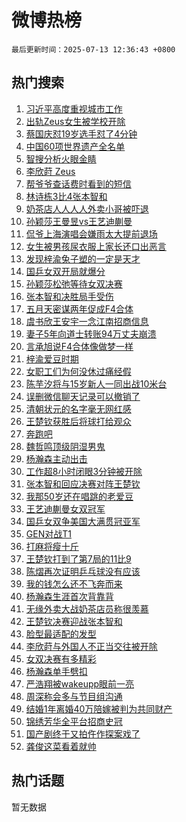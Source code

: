 # 微博热榜

`最后更新时间：2025-07-13 12:36:43 +0800`

## 热门搜索

1. [习近平高度重视城市工作](https://m.weibo.cn/search?containerid=100103type%3D1%26t%3D10%26q%3D%23%E4%B9%A0%E8%BF%91%E5%B9%B3%E9%AB%98%E5%BA%A6%E9%87%8D%E8%A7%86%E5%9F%8E%E5%B8%82%E5%B7%A5%E4%BD%9C%23&stream_entry_id=51&isnewpage=1&extparam=seat%3D1%26pos%3D0%26q%3D%2523%25E4%25B9%25A0%25E8%25BF%2591%25E5%25B9%25B3%25E9%25AB%2598%25E5%25BA%25A6%25E9%2587%258D%25E8%25A7%2586%25E5%259F%258E%25E5%25B8%2582%25E5%25B7%25A5%25E4%25BD%259C%2523%26dgr%3D0%26filter_type%3Drealtimehot%26stream_entry_id%3D51%26c_type%3D51%26cate%3D10103%26display_time%3D1752381402%26pre_seqid%3D17523814019619054216)
1. [出轨Zeus女生被学校开除](https://m.weibo.cn/search?containerid=100103type%3D1%26t%3D10%26q%3D%E5%87%BA%E8%BD%A8Zeus%E5%A5%B3%E7%94%9F%E8%A2%AB%E5%AD%A6%E6%A0%A1%E5%BC%80%E9%99%A4&stream_entry_id=31&isnewpage=1&extparam=seat%3D1%26pos%3D0%26q%3D%25E5%2587%25BA%25E8%25BD%25A8Zeus%25E5%25A5%25B3%25E7%2594%259F%25E8%25A2%25AB%25E5%25AD%25A6%25E6%25A0%25A1%25E5%25BC%2580%25E9%2599%25A4%26dgr%3D0%26filter_type%3Drealtimehot%26realpos%3D1%26c_type%3D31%26flag%3D2%26stream_entry_id%3D31%26lcate%3D5001%26cate%3D5001%26band_rank%3D1%26display_time%3D1752381402%26pre_seqid%3D17523814019619054216)
1. [蔡国庆怼19岁选手怼了4分钟](https://m.weibo.cn/search?containerid=100103type%3D1%26t%3D10%26q%3D%E8%94%A1%E5%9B%BD%E5%BA%86%E6%80%BC19%E5%B2%81%E9%80%89%E6%89%8B%E6%80%BC%E4%BA%864%E5%88%86%E9%92%9F&stream_entry_id=31&isnewpage=1&extparam=seat%3D1%26pos%3D1%26q%3D%25E8%2594%25A1%25E5%259B%25BD%25E5%25BA%2586%25E6%2580%25BC19%25E5%25B2%2581%25E9%2580%2589%25E6%2589%258B%25E6%2580%25BC%25E4%25BA%25864%25E5%2588%2586%25E9%2592%259F%26dgr%3D0%26filter_type%3Drealtimehot%26realpos%3D2%26c_type%3D31%26flag%3D1%26stream_entry_id%3D31%26lcate%3D5001%26cate%3D5001%26band_rank%3D2%26display_time%3D1752381402%26pre_seqid%3D17523814019619054216)
1. [中国60项世界遗产全名单](https://m.weibo.cn/search?containerid=100103type%3D1%26t%3D10%26q%3D%23%E4%B8%AD%E5%9B%BD60%E9%A1%B9%E4%B8%96%E7%95%8C%E9%81%97%E4%BA%A7%E5%85%A8%E5%90%8D%E5%8D%95%23&stream_entry_id=31&isnewpage=1&extparam=seat%3D1%26pos%3D2%26q%3D%2523%25E4%25B8%25AD%25E5%259B%25BD60%25E9%25A1%25B9%25E4%25B8%2596%25E7%2595%258C%25E9%2581%2597%25E4%25BA%25A7%25E5%2585%25A8%25E5%2590%258D%25E5%258D%2595%2523%26dgr%3D0%26filter_type%3Drealtimehot%26realpos%3D3%26c_type%3D31%26flag%3D1%26stream_entry_id%3D31%26lcate%3D5001%26cate%3D5001%26band_rank%3D3%26display_time%3D1752381402%26pre_seqid%3D17523814019619054216)
1. [智搜分析火眼金睛](https://m.weibo.cn/search?containerid=100103type%3D1%26t%3D10%26q%3D%23%E6%99%BA%E6%90%9C%E5%88%86%E6%9E%90%E7%81%AB%E7%9C%BC%E9%87%91%E7%9D%9B%23&stream_entry_id=31&isnewpage=1&extparam=seat%3D1%26pos%3D3%26q%3D%2523%25E6%2599%25BA%25E6%2590%259C%25E5%2588%2586%25E6%259E%2590%25E7%2581%25AB%25E7%259C%25BC%25E9%2587%2591%25E7%259D%259B%2523%26dgr%3D0%26filter_type%3Drealtimehot%26stream_entry_id%3D31%26c_type%3D31%26is_ad_pos%3D1%26adid%3D293452%26lcate%3D5001%26cate%3D5001%26band_rank%3D4%26display_time%3D1752381402%26pre_seqid%3D17523814019619054216)
1. [李欣莳 Zeus](https://m.weibo.cn/search?containerid=100103type%3D1%26t%3D10%26q%3D%E6%9D%8E%E6%AC%A3%E8%8E%B3+Zeus&stream_entry_id=31&isnewpage=1&extparam=seat%3D1%26pos%3D4%26q%3D%25E6%259D%258E%25E6%25AC%25A3%25E8%258E%25B3%2520Zeus%26dgr%3D0%26filter_type%3Drealtimehot%26realpos%3D4%26c_type%3D31%26flag%3D2%26stream_entry_id%3D31%26lcate%3D5001%26cate%3D5001%26band_rank%3D4%26display_time%3D1752381402%26pre_seqid%3D17523814019619054216)
1. [帮爷爷查话费时看到的短信](https://m.weibo.cn/search?containerid=100103type%3D1%26t%3D10%26q%3D%E5%B8%AE%E7%88%B7%E7%88%B7%E6%9F%A5%E8%AF%9D%E8%B4%B9%E6%97%B6%E7%9C%8B%E5%88%B0%E7%9A%84%E7%9F%AD%E4%BF%A1&stream_entry_id=31&isnewpage=1&extparam=seat%3D1%26pos%3D5%26q%3D%25E5%25B8%25AE%25E7%2588%25B7%25E7%2588%25B7%25E6%259F%25A5%25E8%25AF%259D%25E8%25B4%25B9%25E6%2597%25B6%25E7%259C%258B%25E5%2588%25B0%25E7%259A%2584%25E7%259F%25AD%25E4%25BF%25A1%26dgr%3D0%26filter_type%3Drealtimehot%26realpos%3D5%26c_type%3D31%26flag%3D2%26stream_entry_id%3D31%26lcate%3D5001%26cate%3D5001%26band_rank%3D5%26display_time%3D1752381402%26pre_seqid%3D17523814019619054216)
1. [林诗栋3比4张本智和](https://m.weibo.cn/search?containerid=100103type%3D1%26t%3D10%26q%3D%23%E6%9E%97%E8%AF%97%E6%A0%8B3%E6%AF%944%E5%BC%A0%E6%9C%AC%E6%99%BA%E5%92%8C%23&stream_entry_id=31&isnewpage=1&extparam=seat%3D1%26pos%3D6%26q%3D%2523%25E6%259E%2597%25E8%25AF%2597%25E6%25A0%258B3%25E6%25AF%25944%25E5%25BC%25A0%25E6%259C%25AC%25E6%2599%25BA%25E5%2592%258C%2523%26dgr%3D0%26filter_type%3Drealtimehot%26realpos%3D6%26c_type%3D31%26flag%3D1%26stream_entry_id%3D31%26lcate%3D5001%26cate%3D5001%26band_rank%3D6%26display_time%3D1752381402%26pre_seqid%3D17523814019619054216)
1. [奶茶店人人人人外卖小哥被吓退](https://m.weibo.cn/search?containerid=100103type%3D1%26t%3D10%26q%3D%23%E5%A5%B6%E8%8C%B6%E5%BA%97%E4%BA%BA%E4%BA%BA%E4%BA%BA%E4%BA%BA%E5%A4%96%E5%8D%96%E5%B0%8F%E5%93%A5%E8%A2%AB%E5%90%93%E9%80%80%23&stream_entry_id=31&isnewpage=1&extparam=seat%3D1%26pos%3D7%26q%3D%2523%25E5%25A5%25B6%25E8%258C%25B6%25E5%25BA%2597%25E4%25BA%25BA%25E4%25BA%25BA%25E4%25BA%25BA%25E4%25BA%25BA%25E5%25A4%2596%25E5%258D%2596%25E5%25B0%258F%25E5%2593%25A5%25E8%25A2%25AB%25E5%2590%2593%25E9%2580%2580%2523%26dgr%3D0%26filter_type%3Drealtimehot%26realpos%3D7%26c_type%3D31%26flag%3D2%26stream_entry_id%3D31%26lcate%3D5001%26cate%3D5001%26band_rank%3D7%26display_time%3D1752381402%26pre_seqid%3D17523814019619054216)
1. [孙颖莎王曼昱vs王艺迪蒯曼](https://m.weibo.cn/search?containerid=100103type%3D1%26t%3D10%26q%3D%23%E5%AD%99%E9%A2%96%E8%8E%8E%E7%8E%8B%E6%9B%BC%E6%98%B1vs%E7%8E%8B%E8%89%BA%E8%BF%AA%E8%92%AF%E6%9B%BC%23&stream_entry_id=31&isnewpage=1&extparam=seat%3D1%26pos%3D8%26q%3D%2523%25E5%25AD%2599%25E9%25A2%2596%25E8%258E%258E%25E7%258E%258B%25E6%259B%25BC%25E6%2598%25B1vs%25E7%258E%258B%25E8%2589%25BA%25E8%25BF%25AA%25E8%2592%25AF%25E6%259B%25BC%2523%26dgr%3D0%26filter_type%3Drealtimehot%26realpos%3D8%26c_type%3D31%26flag%3D1%26stream_entry_id%3D31%26lcate%3D5001%26cate%3D5001%26band_rank%3D8%26display_time%3D1752381402%26pre_seqid%3D17523814019619054216)
1. [侃爷上海演唱会嫌雨太大提前退场](https://m.weibo.cn/search?containerid=100103type%3D1%26t%3D10%26q%3D%23%E4%BE%83%E7%88%B7%E4%B8%8A%E6%B5%B7%E6%BC%94%E5%94%B1%E4%BC%9A%E5%AB%8C%E9%9B%A8%E5%A4%AA%E5%A4%A7%E6%8F%90%E5%89%8D%E9%80%80%E5%9C%BA%23&stream_entry_id=31&isnewpage=1&extparam=seat%3D1%26pos%3D9%26q%3D%2523%25E4%25BE%2583%25E7%2588%25B7%25E4%25B8%258A%25E6%25B5%25B7%25E6%25BC%2594%25E5%2594%25B1%25E4%25BC%259A%25E5%25AB%258C%25E9%259B%25A8%25E5%25A4%25AA%25E5%25A4%25A7%25E6%258F%2590%25E5%2589%258D%25E9%2580%2580%25E5%259C%25BA%2523%26dgr%3D0%26filter_type%3Drealtimehot%26realpos%3D9%26c_type%3D31%26flag%3D2%26stream_entry_id%3D31%26lcate%3D5001%26cate%3D5001%26band_rank%3D9%26display_time%3D1752381402%26pre_seqid%3D17523814019619054216)
1. [女生被男孩尿衣服上家长还口出恶言](https://m.weibo.cn/search?containerid=100103type%3D1%26t%3D10%26q%3D%23%E5%A5%B3%E7%94%9F%E8%A2%AB%E7%94%B7%E5%AD%A9%E5%B0%BF%E8%A1%A3%E6%9C%8D%E4%B8%8A%E5%AE%B6%E9%95%BF%E8%BF%98%E5%8F%A3%E5%87%BA%E6%81%B6%E8%A8%80%23&stream_entry_id=31&isnewpage=1&extparam=seat%3D1%26pos%3D10%26q%3D%2523%25E5%25A5%25B3%25E7%2594%259F%25E8%25A2%25AB%25E7%2594%25B7%25E5%25AD%25A9%25E5%25B0%25BF%25E8%25A1%25A3%25E6%259C%258D%25E4%25B8%258A%25E5%25AE%25B6%25E9%2595%25BF%25E8%25BF%2598%25E5%258F%25A3%25E5%2587%25BA%25E6%2581%25B6%25E8%25A8%2580%2523%26dgr%3D0%26filter_type%3Drealtimehot%26realpos%3D10%26c_type%3D31%26flag%3D1%26stream_entry_id%3D31%26lcate%3D5001%26cate%3D5001%26band_rank%3D10%26display_time%3D1752381402%26pre_seqid%3D17523814019619054216)
1. [发现梓渝兔子塑的一定是天才](https://m.weibo.cn/search?containerid=100103type%3D1%26t%3D10%26q%3D%E5%8F%91%E7%8E%B0%E6%A2%93%E6%B8%9D%E5%85%94%E5%AD%90%E5%A1%91%E7%9A%84%E4%B8%80%E5%AE%9A%E6%98%AF%E5%A4%A9%E6%89%8D&stream_entry_id=31&isnewpage=1&extparam=seat%3D1%26pos%3D11%26q%3D%25E5%258F%2591%25E7%258E%25B0%25E6%25A2%2593%25E6%25B8%259D%25E5%2585%2594%25E5%25AD%2590%25E5%25A1%2591%25E7%259A%2584%25E4%25B8%2580%25E5%25AE%259A%25E6%2598%25AF%25E5%25A4%25A9%25E6%2589%258D%26dgr%3D0%26filter_type%3Drealtimehot%26realpos%3D11%26c_type%3D31%26flag%3D1%26stream_entry_id%3D31%26lcate%3D5001%26cate%3D5001%26band_rank%3D11%26display_time%3D1752381402%26pre_seqid%3D17523814019619054216)
1. [国乒女双开局就爆分](https://m.weibo.cn/search?containerid=100103type%3D1%26t%3D10%26q%3D%E5%9B%BD%E4%B9%92%E5%A5%B3%E5%8F%8C%E5%BC%80%E5%B1%80%E5%B0%B1%E7%88%86%E5%88%86&stream_entry_id=31&isnewpage=1&extparam=seat%3D1%26pos%3D12%26q%3D%25E5%259B%25BD%25E4%25B9%2592%25E5%25A5%25B3%25E5%258F%258C%25E5%25BC%2580%25E5%25B1%2580%25E5%25B0%25B1%25E7%2588%2586%25E5%2588%2586%26dgr%3D0%26filter_type%3Drealtimehot%26realpos%3D12%26c_type%3D31%26flag%3D1%26stream_entry_id%3D31%26lcate%3D5001%26cate%3D5001%26band_rank%3D12%26display_time%3D1752381402%26pre_seqid%3D17523814019619054216)
1. [孙颖莎松弛等待女双决赛](https://m.weibo.cn/search?containerid=100103type%3D1%26t%3D10%26q%3D%E5%AD%99%E9%A2%96%E8%8E%8E%E6%9D%BE%E5%BC%9B%E7%AD%89%E5%BE%85%E5%A5%B3%E5%8F%8C%E5%86%B3%E8%B5%9B&stream_entry_id=31&isnewpage=1&extparam=seat%3D1%26pos%3D13%26q%3D%25E5%25AD%2599%25E9%25A2%2596%25E8%258E%258E%25E6%259D%25BE%25E5%25BC%259B%25E7%25AD%2589%25E5%25BE%2585%25E5%25A5%25B3%25E5%258F%258C%25E5%2586%25B3%25E8%25B5%259B%26dgr%3D0%26filter_type%3Drealtimehot%26realpos%3D13%26c_type%3D31%26flag%3D1%26stream_entry_id%3D31%26lcate%3D5001%26cate%3D5001%26band_rank%3D13%26display_time%3D1752381402%26pre_seqid%3D17523814019619054216)
1. [张本智和决胜局手受伤](https://m.weibo.cn/search?containerid=100103type%3D1%26t%3D10%26q%3D%23%E5%BC%A0%E6%9C%AC%E6%99%BA%E5%92%8C%E5%86%B3%E8%83%9C%E5%B1%80%E6%89%8B%E5%8F%97%E4%BC%A4%23&stream_entry_id=31&isnewpage=1&extparam=seat%3D1%26pos%3D14%26q%3D%2523%25E5%25BC%25A0%25E6%259C%25AC%25E6%2599%25BA%25E5%2592%258C%25E5%2586%25B3%25E8%2583%259C%25E5%25B1%2580%25E6%2589%258B%25E5%258F%2597%25E4%25BC%25A4%2523%26dgr%3D0%26filter_type%3Drealtimehot%26realpos%3D14%26c_type%3D31%26flag%3D1%26stream_entry_id%3D31%26lcate%3D5001%26cate%3D5001%26band_rank%3D14%26display_time%3D1752381402%26pre_seqid%3D17523814019619054216)
1. [五月天密谋两年促成F4合体](https://m.weibo.cn/search?containerid=100103type%3D1%26t%3D10%26q%3D%23%E4%BA%94%E6%9C%88%E5%A4%A9%E5%AF%86%E8%B0%8B%E4%B8%A4%E5%B9%B4%E4%BF%83%E6%88%90F4%E5%90%88%E4%BD%93%23&stream_entry_id=31&isnewpage=1&extparam=seat%3D1%26pos%3D15%26q%3D%2523%25E4%25BA%2594%25E6%259C%2588%25E5%25A4%25A9%25E5%25AF%2586%25E8%25B0%258B%25E4%25B8%25A4%25E5%25B9%25B4%25E4%25BF%2583%25E6%2588%2590F4%25E5%2590%2588%25E4%25BD%2593%2523%26dgr%3D0%26filter_type%3Drealtimehot%26realpos%3D15%26c_type%3D31%26flag%3D1%26stream_entry_id%3D31%26lcate%3D5001%26cate%3D5001%26band_rank%3D15%26display_time%3D1752381402%26pre_seqid%3D17523814019619054216)
1. [虞书欣王安宇一念江南招商信息](https://m.weibo.cn/search?containerid=100103type%3D1%26t%3D10%26q%3D%23%E8%99%9E%E4%B9%A6%E6%AC%A3%E7%8E%8B%E5%AE%89%E5%AE%87%E4%B8%80%E5%BF%B5%E6%B1%9F%E5%8D%97%E6%8B%9B%E5%95%86%E4%BF%A1%E6%81%AF%23&stream_entry_id=31&isnewpage=1&extparam=seat%3D1%26pos%3D16%26q%3D%2523%25E8%2599%259E%25E4%25B9%25A6%25E6%25AC%25A3%25E7%258E%258B%25E5%25AE%2589%25E5%25AE%2587%25E4%25B8%2580%25E5%25BF%25B5%25E6%25B1%259F%25E5%258D%2597%25E6%258B%259B%25E5%2595%2586%25E4%25BF%25A1%25E6%2581%25AF%2523%26dgr%3D0%26filter_type%3Drealtimehot%26realpos%3D16%26c_type%3D31%26flag%3D1%26stream_entry_id%3D31%26lcate%3D5001%26cate%3D5001%26band_rank%3D16%26display_time%3D1752381402%26pre_seqid%3D17523814019619054216)
1. [妻子5年向道士转账94万丈夫崩溃](https://m.weibo.cn/search?containerid=100103type%3D1%26t%3D10%26q%3D%23%E5%A6%BB%E5%AD%905%E5%B9%B4%E5%90%91%E9%81%93%E5%A3%AB%E8%BD%AC%E8%B4%A694%E4%B8%87%E4%B8%88%E5%A4%AB%E5%B4%A9%E6%BA%83%23&stream_entry_id=31&isnewpage=1&extparam=seat%3D1%26pos%3D17%26q%3D%2523%25E5%25A6%25BB%25E5%25AD%25905%25E5%25B9%25B4%25E5%2590%2591%25E9%2581%2593%25E5%25A3%25AB%25E8%25BD%25AC%25E8%25B4%25A694%25E4%25B8%2587%25E4%25B8%2588%25E5%25A4%25AB%25E5%25B4%25A9%25E6%25BA%2583%2523%26dgr%3D0%26filter_type%3Drealtimehot%26realpos%3D17%26c_type%3D31%26flag%3D0%26stream_entry_id%3D31%26lcate%3D5001%26cate%3D5001%26band_rank%3D17%26display_time%3D1752381402%26pre_seqid%3D17523814019619054216)
1. [言承旭说F4合体像做梦一样](https://m.weibo.cn/search?containerid=100103type%3D1%26t%3D10%26q%3D%23%E8%A8%80%E6%89%BF%E6%97%AD%E8%AF%B4F4%E5%90%88%E4%BD%93%E5%83%8F%E5%81%9A%E6%A2%A6%E4%B8%80%E6%A0%B7%23&stream_entry_id=31&isnewpage=1&extparam=seat%3D1%26pos%3D18%26q%3D%2523%25E8%25A8%2580%25E6%2589%25BF%25E6%2597%25AD%25E8%25AF%25B4F4%25E5%2590%2588%25E4%25BD%2593%25E5%2583%258F%25E5%2581%259A%25E6%25A2%25A6%25E4%25B8%2580%25E6%25A0%25B7%2523%26dgr%3D0%26filter_type%3Drealtimehot%26realpos%3D18%26c_type%3D31%26flag%3D0%26stream_entry_id%3D31%26lcate%3D5001%26cate%3D5001%26band_rank%3D18%26display_time%3D1752381402%26pre_seqid%3D17523814019619054216)
1. [梓渝爱豆时期](https://m.weibo.cn/search?containerid=100103type%3D1%26t%3D10%26q%3D%23%E6%A2%93%E6%B8%9D%E7%88%B1%E8%B1%86%E6%97%B6%E6%9C%9F%23&stream_entry_id=31&isnewpage=1&extparam=seat%3D1%26pos%3D19%26q%3D%2523%25E6%25A2%2593%25E6%25B8%259D%25E7%2588%25B1%25E8%25B1%2586%25E6%2597%25B6%25E6%259C%259F%2523%26dgr%3D0%26filter_type%3Drealtimehot%26realpos%3D19%26c_type%3D31%26flag%3D0%26stream_entry_id%3D31%26lcate%3D5001%26cate%3D5001%26band_rank%3D19%26display_time%3D1752381402%26pre_seqid%3D17523814019619054216)
1. [女职工们为何没休过痛经假](https://m.weibo.cn/search?containerid=100103type%3D1%26t%3D10%26q%3D%23%E5%A5%B3%E8%81%8C%E5%B7%A5%E4%BB%AC%E4%B8%BA%E4%BD%95%E6%B2%A1%E4%BC%91%E8%BF%87%E7%97%9B%E7%BB%8F%E5%81%87%23&stream_entry_id=31&isnewpage=1&extparam=seat%3D1%26pos%3D20%26q%3D%2523%25E5%25A5%25B3%25E8%2581%258C%25E5%25B7%25A5%25E4%25BB%25AC%25E4%25B8%25BA%25E4%25BD%2595%25E6%25B2%25A1%25E4%25BC%2591%25E8%25BF%2587%25E7%2597%259B%25E7%25BB%258F%25E5%2581%2587%2523%26dgr%3D0%26filter_type%3Drealtimehot%26realpos%3D20%26c_type%3D31%26flag%3D1%26stream_entry_id%3D31%26lcate%3D5001%26cate%3D5001%26band_rank%3D20%26display_time%3D1752381402%26pre_seqid%3D17523814019619054216)
1. [陈芋汐将与15岁新人一同出战10米台](https://m.weibo.cn/search?containerid=100103type%3D1%26t%3D10%26q%3D%23%E9%99%88%E8%8A%8B%E6%B1%90%E5%B0%86%E4%B8%8E15%E5%B2%81%E6%96%B0%E4%BA%BA%E4%B8%80%E5%90%8C%E5%87%BA%E6%88%9810%E7%B1%B3%E5%8F%B0%23&stream_entry_id=31&isnewpage=1&extparam=seat%3D1%26pos%3D21%26q%3D%2523%25E9%2599%2588%25E8%258A%258B%25E6%25B1%2590%25E5%25B0%2586%25E4%25B8%258E15%25E5%25B2%2581%25E6%2596%25B0%25E4%25BA%25BA%25E4%25B8%2580%25E5%2590%258C%25E5%2587%25BA%25E6%2588%259810%25E7%25B1%25B3%25E5%258F%25B0%2523%26dgr%3D0%26filter_type%3Drealtimehot%26realpos%3D21%26c_type%3D31%26flag%3D0%26stream_entry_id%3D31%26lcate%3D5001%26cate%3D5001%26band_rank%3D21%26display_time%3D1752381402%26pre_seqid%3D17523814019619054216)
1. [误删微信聊天记录可以撤销了](https://m.weibo.cn/search?containerid=100103type%3D1%26t%3D10%26q%3D%23%E8%AF%AF%E5%88%A0%E5%BE%AE%E4%BF%A1%E8%81%8A%E5%A4%A9%E8%AE%B0%E5%BD%95%E5%8F%AF%E4%BB%A5%E6%92%A4%E9%94%80%E4%BA%86%23&stream_entry_id=31&isnewpage=1&extparam=seat%3D1%26pos%3D22%26q%3D%2523%25E8%25AF%25AF%25E5%2588%25A0%25E5%25BE%25AE%25E4%25BF%25A1%25E8%2581%258A%25E5%25A4%25A9%25E8%25AE%25B0%25E5%25BD%2595%25E5%258F%25AF%25E4%25BB%25A5%25E6%2592%25A4%25E9%2594%2580%25E4%25BA%2586%2523%26dgr%3D0%26filter_type%3Drealtimehot%26realpos%3D22%26c_type%3D31%26flag%3D1%26stream_entry_id%3D31%26lcate%3D5001%26cate%3D5001%26band_rank%3D22%26display_time%3D1752381402%26pre_seqid%3D17523814019619054216)
1. [清朝状元的名字毫无网红感](https://m.weibo.cn/search?containerid=100103type%3D1%26t%3D10%26q%3D%E6%B8%85%E6%9C%9D%E7%8A%B6%E5%85%83%E7%9A%84%E5%90%8D%E5%AD%97%E6%AF%AB%E6%97%A0%E7%BD%91%E7%BA%A2%E6%84%9F&stream_entry_id=31&isnewpage=1&extparam=seat%3D1%26pos%3D23%26q%3D%25E6%25B8%2585%25E6%259C%259D%25E7%258A%25B6%25E5%2585%2583%25E7%259A%2584%25E5%2590%258D%25E5%25AD%2597%25E6%25AF%25AB%25E6%2597%25A0%25E7%25BD%2591%25E7%25BA%25A2%25E6%2584%259F%26dgr%3D0%26filter_type%3Drealtimehot%26realpos%3D23%26c_type%3D31%26flag%3D0%26stream_entry_id%3D31%26lcate%3D5001%26cate%3D5001%26band_rank%3D23%26display_time%3D1752381402%26pre_seqid%3D17523814019619054216)
1. [王楚钦获胜后将球打给观众](https://m.weibo.cn/search?containerid=100103type%3D1%26t%3D10%26q%3D%E7%8E%8B%E6%A5%9A%E9%92%A6%E8%8E%B7%E8%83%9C%E5%90%8E%E5%B0%86%E7%90%83%E6%89%93%E7%BB%99%E8%A7%82%E4%BC%97&stream_entry_id=31&isnewpage=1&extparam=seat%3D1%26pos%3D24%26q%3D%25E7%258E%258B%25E6%25A5%259A%25E9%2592%25A6%25E8%258E%25B7%25E8%2583%259C%25E5%2590%258E%25E5%25B0%2586%25E7%2590%2583%25E6%2589%2593%25E7%25BB%2599%25E8%25A7%2582%25E4%25BC%2597%26dgr%3D0%26filter_type%3Drealtimehot%26realpos%3D24%26c_type%3D31%26flag%3D0%26stream_entry_id%3D31%26lcate%3D5001%26cate%3D5001%26band_rank%3D24%26display_time%3D1752381402%26pre_seqid%3D17523814019619054216)
1. [奔跑吧](https://m.weibo.cn/search?containerid=100103type%3D1%26t%3D10%26q%3D%E5%A5%94%E8%B7%91%E5%90%A7&stream_entry_id=31&isnewpage=1&extparam=seat%3D1%26pos%3D25%26q%3D%25E5%25A5%2594%25E8%25B7%2591%25E5%2590%25A7%26dgr%3D0%26filter_type%3Drealtimehot%26realpos%3D25%26c_type%3D31%26flag%3D0%26stream_entry_id%3D31%26lcate%3D5001%26cate%3D5001%26band_rank%3D25%26display_time%3D1752381402%26pre_seqid%3D17523814019619054216)
1. [魏哲鸣顶级阴湿男鬼](https://m.weibo.cn/search?containerid=100103type%3D1%26t%3D10%26q%3D%E9%AD%8F%E5%93%B2%E9%B8%A3%E9%A1%B6%E7%BA%A7%E9%98%B4%E6%B9%BF%E7%94%B7%E9%AC%BC&stream_entry_id=31&isnewpage=1&extparam=seat%3D1%26pos%3D26%26q%3D%25E9%25AD%258F%25E5%2593%25B2%25E9%25B8%25A3%25E9%25A1%25B6%25E7%25BA%25A7%25E9%2598%25B4%25E6%25B9%25BF%25E7%2594%25B7%25E9%25AC%25BC%26dgr%3D0%26filter_type%3Drealtimehot%26realpos%3D26%26c_type%3D31%26flag%3D1%26stream_entry_id%3D31%26lcate%3D5001%26cate%3D5001%26band_rank%3D26%26display_time%3D1752381402%26pre_seqid%3D17523814019619054216)
1. [杨瀚森主动出击](https://m.weibo.cn/search?containerid=100103type%3D1%26t%3D10%26q%3D%23%E6%9D%A8%E7%80%9A%E6%A3%AE%E4%B8%BB%E5%8A%A8%E5%87%BA%E5%87%BB%23&stream_entry_id=31&isnewpage=1&extparam=seat%3D1%26pos%3D27%26q%3D%2523%25E6%259D%25A8%25E7%2580%259A%25E6%25A3%25AE%25E4%25B8%25BB%25E5%258A%25A8%25E5%2587%25BA%25E5%2587%25BB%2523%26dgr%3D0%26filter_type%3Drealtimehot%26realpos%3D27%26c_type%3D31%26flag%3D1%26stream_entry_id%3D31%26lcate%3D5001%26cate%3D5001%26band_rank%3D27%26display_time%3D1752381402%26pre_seqid%3D17523814019619054216)
1. [工作超8小时闭眼3分钟被开除](https://m.weibo.cn/search?containerid=100103type%3D1%26t%3D10%26q%3D%23%E5%B7%A5%E4%BD%9C%E8%B6%858%E5%B0%8F%E6%97%B6%E9%97%AD%E7%9C%BC3%E5%88%86%E9%92%9F%E8%A2%AB%E5%BC%80%E9%99%A4%23&stream_entry_id=31&isnewpage=1&extparam=seat%3D1%26pos%3D28%26q%3D%2523%25E5%25B7%25A5%25E4%25BD%259C%25E8%25B6%25858%25E5%25B0%258F%25E6%2597%25B6%25E9%2597%25AD%25E7%259C%25BC3%25E5%2588%2586%25E9%2592%259F%25E8%25A2%25AB%25E5%25BC%2580%25E9%2599%25A4%2523%26dgr%3D0%26filter_type%3Drealtimehot%26realpos%3D28%26c_type%3D31%26flag%3D1%26stream_entry_id%3D31%26lcate%3D5001%26cate%3D5001%26band_rank%3D28%26display_time%3D1752381402%26pre_seqid%3D17523814019619054216)
1. [张本智和回应决赛对阵王楚钦](https://m.weibo.cn/search?containerid=100103type%3D1%26t%3D10%26q%3D%23%E5%BC%A0%E6%9C%AC%E6%99%BA%E5%92%8C%E5%9B%9E%E5%BA%94%E5%86%B3%E8%B5%9B%E5%AF%B9%E9%98%B5%E7%8E%8B%E6%A5%9A%E9%92%A6%23&stream_entry_id=31&isnewpage=1&extparam=seat%3D1%26pos%3D29%26q%3D%2523%25E5%25BC%25A0%25E6%259C%25AC%25E6%2599%25BA%25E5%2592%258C%25E5%259B%259E%25E5%25BA%2594%25E5%2586%25B3%25E8%25B5%259B%25E5%25AF%25B9%25E9%2598%25B5%25E7%258E%258B%25E6%25A5%259A%25E9%2592%25A6%2523%26dgr%3D0%26filter_type%3Drealtimehot%26realpos%3D29%26c_type%3D31%26flag%3D1%26stream_entry_id%3D31%26lcate%3D5001%26cate%3D5001%26band_rank%3D29%26display_time%3D1752381402%26pre_seqid%3D17523814019619054216)
1. [我那50岁还在唱跳的老爱豆](https://m.weibo.cn/search?containerid=100103type%3D1%26t%3D10%26q%3D%E6%88%91%E9%82%A350%E5%B2%81%E8%BF%98%E5%9C%A8%E5%94%B1%E8%B7%B3%E7%9A%84%E8%80%81%E7%88%B1%E8%B1%86&stream_entry_id=31&isnewpage=1&extparam=seat%3D1%26pos%3D30%26q%3D%25E6%2588%2591%25E9%2582%25A350%25E5%25B2%2581%25E8%25BF%2598%25E5%259C%25A8%25E5%2594%25B1%25E8%25B7%25B3%25E7%259A%2584%25E8%2580%2581%25E7%2588%25B1%25E8%25B1%2586%26dgr%3D0%26filter_type%3Drealtimehot%26realpos%3D30%26c_type%3D31%26flag%3D1%26stream_entry_id%3D31%26lcate%3D5001%26cate%3D5001%26band_rank%3D30%26display_time%3D1752381402%26pre_seqid%3D17523814019619054216)
1. [王艺迪蒯曼女双冠军](https://m.weibo.cn/search?containerid=100103type%3D1%26t%3D10%26q%3D%23%E7%8E%8B%E8%89%BA%E8%BF%AA%E8%92%AF%E6%9B%BC%E5%A5%B3%E5%8F%8C%E5%86%A0%E5%86%9B%23&stream_entry_id=31&isnewpage=1&extparam=seat%3D1%26pos%3D31%26q%3D%2523%25E7%258E%258B%25E8%2589%25BA%25E8%25BF%25AA%25E8%2592%25AF%25E6%259B%25BC%25E5%25A5%25B3%25E5%258F%258C%25E5%2586%25A0%25E5%2586%259B%2523%26dgr%3D0%26filter_type%3Drealtimehot%26realpos%3D31%26c_type%3D31%26flag%3D1%26stream_entry_id%3D31%26lcate%3D5001%26cate%3D5001%26band_rank%3D31%26display_time%3D1752381402%26pre_seqid%3D17523814019619054216)
1. [国乒女双争美国大满贯冠亚军](https://m.weibo.cn/search?containerid=100103type%3D1%26t%3D10%26q%3D%E5%9B%BD%E4%B9%92%E5%A5%B3%E5%8F%8C%E4%BA%89%E7%BE%8E%E5%9B%BD%E5%A4%A7%E6%BB%A1%E8%B4%AF%E5%86%A0%E4%BA%9A%E5%86%9B&stream_entry_id=31&isnewpage=1&extparam=seat%3D1%26pos%3D32%26q%3D%25E5%259B%25BD%25E4%25B9%2592%25E5%25A5%25B3%25E5%258F%258C%25E4%25BA%2589%25E7%25BE%258E%25E5%259B%25BD%25E5%25A4%25A7%25E6%25BB%25A1%25E8%25B4%25AF%25E5%2586%25A0%25E4%25BA%259A%25E5%2586%259B%26dgr%3D0%26filter_type%3Drealtimehot%26realpos%3D32%26c_type%3D31%26flag%3D1%26stream_entry_id%3D31%26lcate%3D5001%26cate%3D5001%26band_rank%3D32%26display_time%3D1752381402%26pre_seqid%3D17523814019619054216)
1. [GEN对战T1](https://m.weibo.cn/search?containerid=100103type%3D1%26t%3D10%26q%3D%23GEN%E5%AF%B9%E6%88%98T1%23&stream_entry_id=31&isnewpage=1&extparam=seat%3D1%26pos%3D33%26q%3D%2523GEN%25E5%25AF%25B9%25E6%2588%2598T1%2523%26dgr%3D0%26filter_type%3Drealtimehot%26realpos%3D33%26c_type%3D31%26flag%3D0%26stream_entry_id%3D31%26lcate%3D5001%26cate%3D5001%26band_rank%3D33%26display_time%3D1752381402%26pre_seqid%3D17523814019619054216)
1. [打麻将瘦十斤](https://m.weibo.cn/search?containerid=100103type%3D1%26t%3D10%26q%3D%E6%89%93%E9%BA%BB%E5%B0%86%E7%98%A6%E5%8D%81%E6%96%A4&stream_entry_id=31&isnewpage=1&extparam=seat%3D1%26pos%3D34%26q%3D%25E6%2589%2593%25E9%25BA%25BB%25E5%25B0%2586%25E7%2598%25A6%25E5%258D%2581%25E6%2596%25A4%26dgr%3D0%26filter_type%3Drealtimehot%26realpos%3D34%26c_type%3D31%26flag%3D1%26stream_entry_id%3D31%26lcate%3D5001%26cate%3D5001%26band_rank%3D34%26display_time%3D1752381402%26pre_seqid%3D17523814019619054216)
1. [王楚钦打到了第7局的11比9](https://m.weibo.cn/search?containerid=100103type%3D1%26t%3D10%26q%3D%23%E7%8E%8B%E6%A5%9A%E9%92%A6%E6%89%93%E5%88%B0%E4%BA%86%E7%AC%AC7%E5%B1%80%E7%9A%8411%E6%AF%949%23&stream_entry_id=31&isnewpage=1&extparam=seat%3D1%26pos%3D35%26q%3D%2523%25E7%258E%258B%25E6%25A5%259A%25E9%2592%25A6%25E6%2589%2593%25E5%2588%25B0%25E4%25BA%2586%25E7%25AC%25AC7%25E5%25B1%2580%25E7%259A%258411%25E6%25AF%25949%2523%26dgr%3D0%26filter_type%3Drealtimehot%26realpos%3D35%26c_type%3D31%26flag%3D1%26stream_entry_id%3D31%26lcate%3D5001%26cate%3D5001%26band_rank%3D35%26display_time%3D1752381402%26pre_seqid%3D17523814019619054216)
1. [陈熠再次证明乒乓球没有应该](https://m.weibo.cn/search?containerid=100103type%3D1%26t%3D10%26q%3D%23%E9%99%88%E7%86%A0%E5%86%8D%E6%AC%A1%E8%AF%81%E6%98%8E%E4%B9%92%E4%B9%93%E7%90%83%E6%B2%A1%E6%9C%89%E5%BA%94%E8%AF%A5%23&stream_entry_id=31&isnewpage=1&extparam=seat%3D1%26pos%3D36%26q%3D%2523%25E9%2599%2588%25E7%2586%25A0%25E5%2586%258D%25E6%25AC%25A1%25E8%25AF%2581%25E6%2598%258E%25E4%25B9%2592%25E4%25B9%2593%25E7%2590%2583%25E6%25B2%25A1%25E6%259C%2589%25E5%25BA%2594%25E8%25AF%25A5%2523%26dgr%3D0%26filter_type%3Drealtimehot%26realpos%3D36%26c_type%3D31%26flag%3D1%26stream_entry_id%3D31%26lcate%3D5001%26cate%3D5001%26band_rank%3D36%26display_time%3D1752381402%26pre_seqid%3D17523814019619054216)
1. [我的钱怎么还不飞奔而来](https://m.weibo.cn/search?containerid=100103type%3D1%26t%3D10%26q%3D%E6%88%91%E7%9A%84%E9%92%B1%E6%80%8E%E4%B9%88%E8%BF%98%E4%B8%8D%E9%A3%9E%E5%A5%94%E8%80%8C%E6%9D%A5&stream_entry_id=31&isnewpage=1&extparam=seat%3D1%26pos%3D37%26q%3D%25E6%2588%2591%25E7%259A%2584%25E9%2592%25B1%25E6%2580%258E%25E4%25B9%2588%25E8%25BF%2598%25E4%25B8%258D%25E9%25A3%259E%25E5%25A5%2594%25E8%2580%258C%25E6%259D%25A5%26dgr%3D0%26filter_type%3Drealtimehot%26realpos%3D37%26c_type%3D31%26flag%3D1%26stream_entry_id%3D31%26lcate%3D5001%26cate%3D5001%26band_rank%3D37%26display_time%3D1752381402%26pre_seqid%3D17523814019619054216)
1. [杨瀚森生涯首次背靠背](https://m.weibo.cn/search?containerid=100103type%3D1%26t%3D10%26q%3D%23%E6%9D%A8%E7%80%9A%E6%A3%AE%E7%94%9F%E6%B6%AF%E9%A6%96%E6%AC%A1%E8%83%8C%E9%9D%A0%E8%83%8C%23&stream_entry_id=31&isnewpage=1&extparam=seat%3D1%26pos%3D38%26q%3D%2523%25E6%259D%25A8%25E7%2580%259A%25E6%25A3%25AE%25E7%2594%259F%25E6%25B6%25AF%25E9%25A6%2596%25E6%25AC%25A1%25E8%2583%258C%25E9%259D%25A0%25E8%2583%258C%2523%26dgr%3D0%26filter_type%3Drealtimehot%26realpos%3D38%26c_type%3D31%26flag%3D1%26stream_entry_id%3D31%26lcate%3D5001%26cate%3D5001%26band_rank%3D38%26display_time%3D1752381402%26pre_seqid%3D17523814019619054216)
1. [无缘外卖大战奶茶店员称很羡慕](https://m.weibo.cn/search?containerid=100103type%3D1%26t%3D10%26q%3D%23%E6%97%A0%E7%BC%98%E5%A4%96%E5%8D%96%E5%A4%A7%E6%88%98%E5%A5%B6%E8%8C%B6%E5%BA%97%E5%91%98%E7%A7%B0%E5%BE%88%E7%BE%A1%E6%85%95%23&stream_entry_id=31&isnewpage=1&extparam=seat%3D1%26pos%3D39%26q%3D%2523%25E6%2597%25A0%25E7%25BC%2598%25E5%25A4%2596%25E5%258D%2596%25E5%25A4%25A7%25E6%2588%2598%25E5%25A5%25B6%25E8%258C%25B6%25E5%25BA%2597%25E5%2591%2598%25E7%25A7%25B0%25E5%25BE%2588%25E7%25BE%25A1%25E6%2585%2595%2523%26dgr%3D0%26filter_type%3Drealtimehot%26realpos%3D39%26c_type%3D31%26flag%3D1%26stream_entry_id%3D31%26lcate%3D5001%26cate%3D5001%26band_rank%3D39%26display_time%3D1752381402%26pre_seqid%3D17523814019619054216)
1. [王楚钦决赛迎战张本智和](https://m.weibo.cn/search?containerid=100103type%3D1%26t%3D10%26q%3D%23%E7%8E%8B%E6%A5%9A%E9%92%A6%E5%86%B3%E8%B5%9B%E8%BF%8E%E6%88%98%E5%BC%A0%E6%9C%AC%E6%99%BA%E5%92%8C%23&stream_entry_id=31&isnewpage=1&extparam=seat%3D1%26pos%3D40%26q%3D%2523%25E7%258E%258B%25E6%25A5%259A%25E9%2592%25A6%25E5%2586%25B3%25E8%25B5%259B%25E8%25BF%258E%25E6%2588%2598%25E5%25BC%25A0%25E6%259C%25AC%25E6%2599%25BA%25E5%2592%258C%2523%26dgr%3D0%26filter_type%3Drealtimehot%26realpos%3D40%26c_type%3D31%26flag%3D1%26stream_entry_id%3D31%26lcate%3D5001%26cate%3D5001%26band_rank%3D40%26display_time%3D1752381402%26pre_seqid%3D17523814019619054216)
1. [脸型最适配的发型](https://m.weibo.cn/search?containerid=100103type%3D1%26t%3D10%26q%3D%E8%84%B8%E5%9E%8B%E6%9C%80%E9%80%82%E9%85%8D%E7%9A%84%E5%8F%91%E5%9E%8B&stream_entry_id=31&isnewpage=1&extparam=seat%3D1%26pos%3D41%26q%3D%25E8%2584%25B8%25E5%259E%258B%25E6%259C%2580%25E9%2580%2582%25E9%2585%258D%25E7%259A%2584%25E5%258F%2591%25E5%259E%258B%26dgr%3D0%26filter_type%3Drealtimehot%26realpos%3D41%26c_type%3D31%26flag%3D1%26stream_entry_id%3D31%26lcate%3D5001%26cate%3D5001%26band_rank%3D41%26display_time%3D1752381402%26pre_seqid%3D17523814019619054216)
1. [李欣莳与外国人不正当交往被开除](https://m.weibo.cn/search?containerid=100103type%3D1%26t%3D10%26q%3D%23%E6%9D%8E%E6%AC%A3%E8%8E%B3%E4%B8%8E%E5%A4%96%E5%9B%BD%E4%BA%BA%E4%B8%8D%E6%AD%A3%E5%BD%93%E4%BA%A4%E5%BE%80%E8%A2%AB%E5%BC%80%E9%99%A4%23&stream_entry_id=31&isnewpage=1&extparam=seat%3D1%26pos%3D42%26q%3D%2523%25E6%259D%258E%25E6%25AC%25A3%25E8%258E%25B3%25E4%25B8%258E%25E5%25A4%2596%25E5%259B%25BD%25E4%25BA%25BA%25E4%25B8%258D%25E6%25AD%25A3%25E5%25BD%2593%25E4%25BA%25A4%25E5%25BE%2580%25E8%25A2%25AB%25E5%25BC%2580%25E9%2599%25A4%2523%26dgr%3D0%26filter_type%3Drealtimehot%26realpos%3D42%26c_type%3D31%26flag%3D1%26stream_entry_id%3D31%26lcate%3D5001%26cate%3D5001%26band_rank%3D42%26display_time%3D1752381402%26pre_seqid%3D17523814019619054216)
1. [女双决赛有多精彩](https://m.weibo.cn/search?containerid=100103type%3D1%26t%3D10%26q%3D%23%E5%A5%B3%E5%8F%8C%E5%86%B3%E8%B5%9B%E6%9C%89%E5%A4%9A%E7%B2%BE%E5%BD%A9%23&stream_entry_id=31&isnewpage=1&extparam=seat%3D1%26pos%3D43%26q%3D%2523%25E5%25A5%25B3%25E5%258F%258C%25E5%2586%25B3%25E8%25B5%259B%25E6%259C%2589%25E5%25A4%259A%25E7%25B2%25BE%25E5%25BD%25A9%2523%26dgr%3D0%26filter_type%3Drealtimehot%26realpos%3D43%26c_type%3D31%26flag%3D1%26stream_entry_id%3D31%26lcate%3D5001%26cate%3D5001%26band_rank%3D43%26display_time%3D1752381402%26pre_seqid%3D17523814019619054216)
1. [杨瀚森单手劈扣](https://m.weibo.cn/search?containerid=100103type%3D1%26t%3D10%26q%3D%23%E6%9D%A8%E7%80%9A%E6%A3%AE%E5%8D%95%E6%89%8B%E5%8A%88%E6%89%A3%23&stream_entry_id=31&isnewpage=1&extparam=seat%3D1%26pos%3D44%26q%3D%2523%25E6%259D%25A8%25E7%2580%259A%25E6%25A3%25AE%25E5%258D%2595%25E6%2589%258B%25E5%258A%2588%25E6%2589%25A3%2523%26dgr%3D0%26filter_type%3Drealtimehot%26realpos%3D44%26c_type%3D31%26flag%3D1%26stream_entry_id%3D31%26lcate%3D5001%26cate%3D5001%26band_rank%3D44%26display_time%3D1752381402%26pre_seqid%3D17523814019619054216)
1. [严浩翔被wakeupp眼前一亮](https://m.weibo.cn/search?containerid=100103type%3D1%26t%3D10%26q%3D%E4%B8%A5%E6%B5%A9%E7%BF%94%E8%A2%ABwakeupp%E7%9C%BC%E5%89%8D%E4%B8%80%E4%BA%AE&stream_entry_id=31&isnewpage=1&extparam=seat%3D1%26pos%3D45%26q%3D%25E4%25B8%25A5%25E6%25B5%25A9%25E7%25BF%2594%25E8%25A2%25ABwakeupp%25E7%259C%25BC%25E5%2589%258D%25E4%25B8%2580%25E4%25BA%25AE%26dgr%3D0%26filter_type%3Drealtimehot%26realpos%3D45%26c_type%3D31%26flag%3D1%26stream_entry_id%3D31%26lcate%3D5001%26cate%3D5001%26band_rank%3D45%26display_time%3D1752381402%26pre_seqid%3D17523814019619054216)
1. [周深称会多与节目组沟通](https://m.weibo.cn/search?containerid=100103type%3D1%26t%3D10%26q%3D%23%E5%91%A8%E6%B7%B1%E7%A7%B0%E4%BC%9A%E5%A4%9A%E4%B8%8E%E8%8A%82%E7%9B%AE%E7%BB%84%E6%B2%9F%E9%80%9A%23&stream_entry_id=31&isnewpage=1&extparam=seat%3D1%26pos%3D46%26q%3D%2523%25E5%2591%25A8%25E6%25B7%25B1%25E7%25A7%25B0%25E4%25BC%259A%25E5%25A4%259A%25E4%25B8%258E%25E8%258A%2582%25E7%259B%25AE%25E7%25BB%2584%25E6%25B2%259F%25E9%2580%259A%2523%26dgr%3D0%26filter_type%3Drealtimehot%26realpos%3D46%26c_type%3D31%26flag%3D1%26stream_entry_id%3D31%26lcate%3D5001%26cate%3D5001%26band_rank%3D46%26display_time%3D1752381402%26pre_seqid%3D17523814019619054216)
1. [结婚1年离婚40万陪嫁被判为共同财产](https://m.weibo.cn/search?containerid=100103type%3D1%26t%3D10%26q%3D%23%E7%BB%93%E5%A9%9A1%E5%B9%B4%E7%A6%BB%E5%A9%9A40%E4%B8%87%E9%99%AA%E5%AB%81%E8%A2%AB%E5%88%A4%E4%B8%BA%E5%85%B1%E5%90%8C%E8%B4%A2%E4%BA%A7%23&stream_entry_id=31&isnewpage=1&extparam=seat%3D1%26pos%3D47%26q%3D%2523%25E7%25BB%2593%25E5%25A9%259A1%25E5%25B9%25B4%25E7%25A6%25BB%25E5%25A9%259A40%25E4%25B8%2587%25E9%2599%25AA%25E5%25AB%2581%25E8%25A2%25AB%25E5%2588%25A4%25E4%25B8%25BA%25E5%2585%25B1%25E5%2590%258C%25E8%25B4%25A2%25E4%25BA%25A7%2523%26dgr%3D0%26filter_type%3Drealtimehot%26realpos%3D47%26c_type%3D31%26flag%3D1%26stream_entry_id%3D31%26lcate%3D5001%26cate%3D5001%26band_rank%3D47%26display_time%3D1752381402%26pre_seqid%3D17523814019619054216)
1. [锦绣芳华全平台招商史冠](https://m.weibo.cn/search?containerid=100103type%3D1%26t%3D10%26q%3D%23%E9%94%A6%E7%BB%A3%E8%8A%B3%E5%8D%8E%E5%85%A8%E5%B9%B3%E5%8F%B0%E6%8B%9B%E5%95%86%E5%8F%B2%E5%86%A0%23&stream_entry_id=31&isnewpage=1&extparam=seat%3D1%26pos%3D48%26q%3D%2523%25E9%2594%25A6%25E7%25BB%25A3%25E8%258A%25B3%25E5%258D%258E%25E5%2585%25A8%25E5%25B9%25B3%25E5%258F%25B0%25E6%258B%259B%25E5%2595%2586%25E5%258F%25B2%25E5%2586%25A0%2523%26dgr%3D0%26filter_type%3Drealtimehot%26realpos%3D48%26c_type%3D31%26flag%3D1%26stream_entry_id%3D31%26lcate%3D5001%26cate%3D5001%26band_rank%3D48%26display_time%3D1752381402%26pre_seqid%3D17523814019619054216)
1. [国产剧终于又拍仵作探案戏了](https://m.weibo.cn/search?containerid=100103type%3D1%26t%3D10%26q%3D%E5%9B%BD%E4%BA%A7%E5%89%A7%E7%BB%88%E4%BA%8E%E5%8F%88%E6%8B%8D%E4%BB%B5%E4%BD%9C%E6%8E%A2%E6%A1%88%E6%88%8F%E4%BA%86&stream_entry_id=31&isnewpage=1&extparam=seat%3D1%26pos%3D49%26q%3D%25E5%259B%25BD%25E4%25BA%25A7%25E5%2589%25A7%25E7%25BB%2588%25E4%25BA%258E%25E5%258F%2588%25E6%258B%258D%25E4%25BB%25B5%25E4%25BD%259C%25E6%258E%25A2%25E6%25A1%2588%25E6%2588%258F%25E4%25BA%2586%26dgr%3D0%26filter_type%3Drealtimehot%26realpos%3D49%26c_type%3D31%26flag%3D1%26stream_entry_id%3D31%26lcate%3D5001%26cate%3D5001%26band_rank%3D49%26display_time%3D1752381402%26pre_seqid%3D17523814019619054216)
1. [龚俊这菜看着就帅](https://m.weibo.cn/search?containerid=100103type%3D1%26t%3D10%26q%3D%E9%BE%9A%E4%BF%8A%E8%BF%99%E8%8F%9C%E7%9C%8B%E7%9D%80%E5%B0%B1%E5%B8%85&stream_entry_id=31&isnewpage=1&extparam=seat%3D1%26pos%3D50%26q%3D%25E9%25BE%259A%25E4%25BF%258A%25E8%25BF%2599%25E8%258F%259C%25E7%259C%258B%25E7%259D%2580%25E5%25B0%25B1%25E5%25B8%2585%26dgr%3D0%26filter_type%3Drealtimehot%26realpos%3D50%26c_type%3D31%26flag%3D1%26stream_entry_id%3D31%26lcate%3D5001%26cate%3D5001%26band_rank%3D50%26display_time%3D1752381402%26pre_seqid%3D17523814019619054216)

## 热门话题

暂无数据
